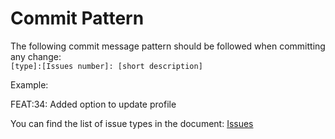 # Commit Pattern

The following commit message pattern should be followed when committing any change:  
``[type]:[Issues number]: [short description]``

Example:  

FEAT:34: Added option to update profile  

You can find the list of issue types in the document: [Issues](./Issue.md)